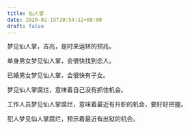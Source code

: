 ```yaml
---
title: 仙人掌
date: 2020-02-15T20:54:12+08:00
draft: false
---
```


梦见仙人掌，吉兆，是时来运转的预兆。

单身男女梦见仙人掌，会很快找到恋人。

已婚男女梦见仙人掌，会很快有子女。

梦见仙人掌腐烂，意味着自己没有抓住机会。

工作人员梦见仙人掌腐烂，意味着最近有升职的机会，要好好把握。

犯人梦见仙人掌腐烂，预示着最近有出狱的机会。